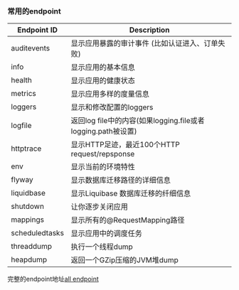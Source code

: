 ### 常用的endpoint
| Endpoint ID	|    Description |
|  -----------  | -------------  |
| auditevents	|     显示应用暴露的审计事件 (比如认证进入、订单失败)
| info	        |     显示应用的基本信息
| health	    |     显示应用的健康状态
| metrics	    |     显示应用多样的度量信息
| loggers	    |     显示和修改配置的loggers
| logfile	    |     返回log file中的内容(如果logging.file或者logging.path被设置)
| httptrace	    |     显示HTTP足迹，最近100个HTTP request/repsponse
| env	        |     显示当前的环境特性
| flyway	    |     显示数据库迁移路径的详细信息
| liquidbase	|     显示Liquibase 数据库迁移的纤细信息
| shutdown	    |     让你逐步关闭应用
| mappings	    |     显示所有的@RequestMapping路径
| scheduledtasks| 	  显示应用中的调度任务
| threaddump	|     执行一个线程dump
| heapdump	    |     返回一个GZip压缩的JVM堆dump

完整的endpoint地址[all endpoint](https://docs.spring.io/spring-boot/docs/current/reference/html/actuator.html#actuator.endpoints)

